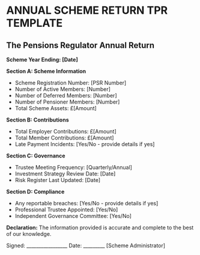 # ANNUAL SCHEME RETURN TPR TEMPLATE

## The Pensions Regulator Annual Return
**Scheme Year Ending: [Date]**

**Section A: Scheme Information**
- Scheme Registration Number: [PSR Number]
- Number of Active Members: [Number]
- Number of Deferred Members: [Number]
- Number of Pensioner Members: [Number]
- Total Scheme Assets: £[Amount]

**Section B: Contributions**
- Total Employer Contributions: £[Amount]
- Total Member Contributions: £[Amount]
- Late Payment Incidents: [Yes/No - provide details if yes]

**Section C: Governance**
- Trustee Meeting Frequency: [Quarterly/Annual]
- Investment Strategy Review Date: [Date]
- Risk Register Last Updated: [Date]

**Section D: Compliance**
- Any reportable breaches: [Yes/No - provide details if yes]
- Professional Trustee Appointed: [Yes/No]
- Independent Governance Committee: [Yes/No]

**Declaration:**
The information provided is accurate and complete to the best of our knowledge.

Signed: _________________ Date: _________
[Scheme Administrator] 